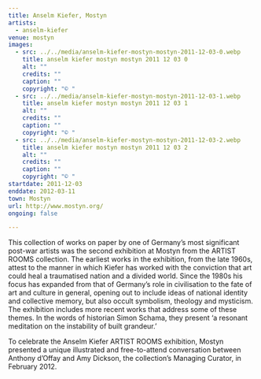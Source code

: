 ```yaml
---
title: Anselm Kiefer, Mostyn
artists:
  - anselm-kiefer
venue: mostyn
images:
  - src: ../../media/anselm-kiefer-mostyn-mostyn-2011-12-03-0.webp
    title: anselm kiefer mostyn mostyn 2011 12 03 0
    alt: ""
    credits: ""
    caption: ""
    copyright: "© "
  - src: ../../media/anselm-kiefer-mostyn-mostyn-2011-12-03-1.webp
    title: anselm kiefer mostyn mostyn 2011 12 03 1
    alt: ""
    credits: ""
    caption: ""
    copyright: "© "
  - src: ../../media/anselm-kiefer-mostyn-mostyn-2011-12-03-2.webp
    title: anselm kiefer mostyn mostyn 2011 12 03 2
    alt: ""
    credits: ""
    caption: ""
    copyright: "© "
startdate: 2011-12-03
enddate: 2012-03-11
town: Mostyn
url: http://www.mostyn.org/
ongoing: false

---
```


This collection of works on paper by one of Germany’s most significant post-war artists was the second exhibition at Mostyn from the ARTIST ROOMS collection. The earliest works in the exhibition, from the late 1960s, attest to the manner in which Kiefer has worked with the conviction that art could heal a traumatised nation and a divided world. Since the 1980s his focus has expanded from that of Germany’s role in civilisation to the fate of art and culture in general, opening out to include ideas of national identity and collective memory, but also occult symbolism, theology and mysticism. The exhibition includes more recent works that address some of these themes. In the words of historian Simon Schama, they present ‘a resonant meditation on the instability of built grandeur.’

To celebrate the Anselm Kiefer ARTIST ROOMS exhibition, Mostyn presented a unique illustrated and free-to-attend conversation between Anthony d’Offay and Amy Dickson, the collection’s Managing Curator, in February 2012.